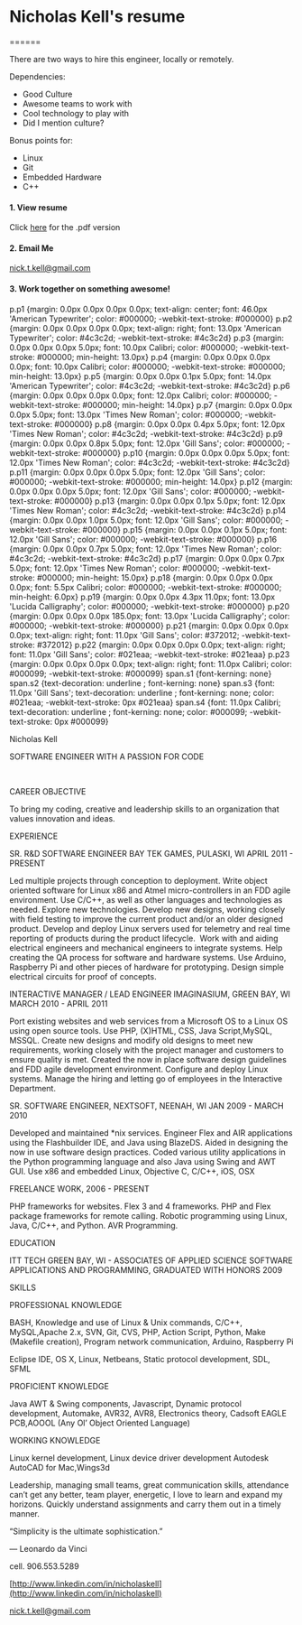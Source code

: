 # Nicholas Kell's resume
======

There are two ways to hire this engineer, locally or remotely.


Dependencies:

- Good Culture
- Awesome teams to work with
- Cool technology to play with
- Did I mention culture?

Bonus points for:

- Linux
- Git
- Embedded Hardware
- C++


#### 1. View resume

Click [here](https://github.com/nicholaskell/resume/blob/master/Nicholas_Kell_Resume.pdf ".pdf version") for the .pdf version 

#### 2. Email Me

nick.t.kell@gmail.com

#### 3. Work together on something awesome!









p.p1 {margin: 0.0px 0.0px 0.0px 0.0px; text-align: center; font: 46.0px 'American Typewriter'; color: #000000; -webkit-text-stroke: #000000}
p.p2 {margin: 0.0px 0.0px 0.0px 0.0px; text-align: right; font: 13.0px 'American Typewriter'; color: #4c3c2d; -webkit-text-stroke: #4c3c2d}
p.p3 {margin: 0.0px 0.0px 0.0px 5.0px; font: 10.0px Calibri; color: #000000; -webkit-text-stroke: #000000; min-height: 13.0px}
p.p4 {margin: 0.0px 0.0px 0.0px 0.0px; font: 10.0px Calibri; color: #000000; -webkit-text-stroke: #000000; min-height: 13.0px}
p.p5 {margin: 0.0px 0.0px 0.1px 5.0px; font: 14.0px 'American Typewriter'; color: #4c3c2d; -webkit-text-stroke: #4c3c2d}
p.p6 {margin: 0.0px 0.0px 0.0px 0.0px; font: 12.0px Calibri; color: #000000; -webkit-text-stroke: #000000; min-height: 14.0px}
p.p7 {margin: 0.0px 0.0px 0.0px 5.0px; font: 13.0px 'Times New Roman'; color: #000000; -webkit-text-stroke: #000000}
p.p8 {margin: 0.0px 0.0px 0.4px 5.0px; font: 12.0px 'Times New Roman'; color: #4c3c2d; -webkit-text-stroke: #4c3c2d}
p.p9 {margin: 0.0px 0.0px 0.8px 5.0px; font: 12.0px 'Gill Sans'; color: #000000; -webkit-text-stroke: #000000}
p.p10 {margin: 0.0px 0.0px 0.0px 5.0px; font: 12.0px 'Times New Roman'; color: #4c3c2d; -webkit-text-stroke: #4c3c2d}
p.p11 {margin: 0.0px 0.0px 0.0px 5.0px; font: 12.0px 'Gill Sans'; color: #000000; -webkit-text-stroke: #000000; min-height: 14.0px}
p.p12 {margin: 0.0px 0.0px 0.0px 5.0px; font: 12.0px 'Gill Sans'; color: #000000; -webkit-text-stroke: #000000}
p.p13 {margin: 0.0px 0.0px 0.1px 5.0px; font: 12.0px 'Times New Roman'; color: #4c3c2d; -webkit-text-stroke: #4c3c2d}
p.p14 {margin: 0.0px 0.0px 1.0px 5.0px; font: 12.0px 'Gill Sans'; color: #000000; -webkit-text-stroke: #000000}
p.p15 {margin: 0.0px 0.0px 0.1px 5.0px; font: 12.0px 'Gill Sans'; color: #000000; -webkit-text-stroke: #000000}
p.p16 {margin: 0.0px 0.0px 0.7px 5.0px; font: 12.0px 'Times New Roman'; color: #4c3c2d; -webkit-text-stroke: #4c3c2d}
p.p17 {margin: 0.0px 0.0px 0.7px 5.0px; font: 12.0px 'Times New Roman'; color: #000000; -webkit-text-stroke: #000000; min-height: 15.0px}
p.p18 {margin: 0.0px 0.0px 0.0px 0.0px; font: 5.5px Calibri; color: #000000; -webkit-text-stroke: #000000; min-height: 6.0px}
p.p19 {margin: 0.0px 0.0px 4.3px 11.0px; font: 13.0px 'Lucida Calligraphy'; color: #000000; -webkit-text-stroke: #000000}
p.p20 {margin: 0.0px 0.0px 0.0px 185.0px; font: 13.0px 'Lucida Calligraphy'; color: #000000; -webkit-text-stroke: #000000}
p.p21 {margin: 0.0px 0.0px 0.0px 0.0px; text-align: right; font: 11.0px 'Gill Sans'; color: #372012; -webkit-text-stroke: #372012}
p.p22 {margin: 0.0px 0.0px 0.0px 0.0px; text-align: right; font: 11.0px 'Gill Sans'; color: #021eaa; -webkit-text-stroke: #021eaa}
p.p23 {margin: 0.0px 0.0px 0.0px 0.0px; text-align: right; font: 11.0px Calibri; color: #000099; -webkit-text-stroke: #000099}
span.s1 {font-kerning: none}
span.s2 {text-decoration: underline ; font-kerning: none}
span.s3 {font: 11.0px 'Gill Sans'; text-decoration: underline ; font-kerning: none; color: #021eaa; -webkit-text-stroke: 0px #021eaa}
span.s4 {font: 11.0px Calibri; text-decoration: underline ; font-kerning: none; color: #000099; -webkit-text-stroke: 0px #000099}

Nicholas Kell

SOFTWARE ENGINEER WITH A PASSION FOR CODE

 

CAREER OBJECTIVE

To bring my coding, creative and leadership skills to an organization that values innovation and ideas.

EXPERIENCE

SR. R&D SOFTWARE ENGINEER BAY TEK GAMES, PULASKI, WI APRIL 2011 - PRESENT

Led multiple projects through conception to deployment. Write object oriented software for Linux x86 and Atmel micro-controllers in an FDD agile environment. Use C/C++, as well as other languages and technologies as needed. Explore new technologies. Develop new designs, working closely with field testing to improve the current product and/or an older designed product. Develop and deploy Linux servers used for telemetry and real time reporting of products during the product lifecycle.  Work with and aiding electrical engineers and mechanical engineers to integrate systems. Help creating the QA process for software and hardware systems. Use Arduino, Raspberry Pi and other pieces of hardware for prototyping. Design simple electrical circuits for proof of concepts.

INTERACTIVE MANAGER / LEAD ENGINEER IMAGINASIUM, GREEN BAY, WI MARCH 2010 - APRIL 2011

Port existing websites and web services from a Microsoft OS to a Linux OS using open source tools. Use PHP, (X)HTML, CSS, Java Script,MySQL, MSSQL. Create new designs and modify old designs to meet new requirements, working closely with the project manager and customers to ensure quality is met. Created the now in place software design guidelines and FDD agile development environment. Configure and deploy Linux systems. Manage the hiring and letting go of employees in the Interactive Department. 

SR. SOFTWARE ENGINEER, NEXTSOFT, NEENAH, WI JAN 2009 - MARCH 2010

Developed and maintained *nix services. Engineer Flex and AIR applications using the Flashbuilder IDE, and Java using BlazeDS. Aided in designing the now in use software design practices. Coded various utility applications in the Python programming language and also Java using Swing and AWT GUI. Use x86 and embedded Linux, Objective C, C/C++, iOS, OSX

FREELANCE WORK, 2006 - PRESENT

PHP frameworks for websites. Flex 3 and 4 frameworks. PHP and Flex package frameworks for remote calling. Robotic programming using Linux, Java, C/C++, and Python. AVR Programming.

EDUCATION

ITT TECH GREEN BAY, WI - ASSOCIATES OF APPLIED SCIENCE SOFTWARE APPLICATIONS AND PROGRAMMING, GRADUATED WITH HONORS 2009

SKILLS

PROFESSIONAL KNOWLEDGE

BASH, Knowledge and use of Linux & Unix commands, C/C++, MySQL,Apache 2.x, SVN, Git, CVS, PHP, Action Script, Python, Make (Makefile creation), Program network communication, Arduino, Raspberry Pi

Eclipse IDE, OS X, Linux, Netbeans, Static protocol development, SDL, SFML

PROFICIENT KNOWLEDGE

Java AWT & Swing components, Javascript, Dynamic protocol development, Automake, AVR32, AVR8, Electronics theory, Cadsoft EAGLE PCB,AOOOL (Any Ol’ Object Oriented Language) 

WORKING KNOWLEDGE

Linux kernel development, Linux device driver development Autodesk AutoCAD for Mac,Wings3d

Leadership, managing small teams, great communication skills, attendance can’t get any better, team player, energetic, I love to learn and expand my horizons. Quickly understand assignments and carry them out in a timely manner.

“Simplicity is the ultimate sophistication.”

— Leonardo da Vinci

cell. 906.553.5289

[http://www.linkedin.com/in/nicholaskell](http://www.linkedin.com/in/nicholaskell)

[nick.t.kell@gmail.com](mailto:nick.t.kell@gmail.com?subject=)



